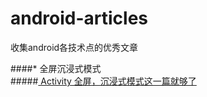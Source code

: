 # android-articles
收集android各技术点的优秀文章

####* 全屏沉浸式模式<br>
#####[ Activity 全屏，沉浸式模式这一篇就够了 ](http://blog.csdn.net/zhangqinghuazhangzhe/article/details/52935290)</br>

